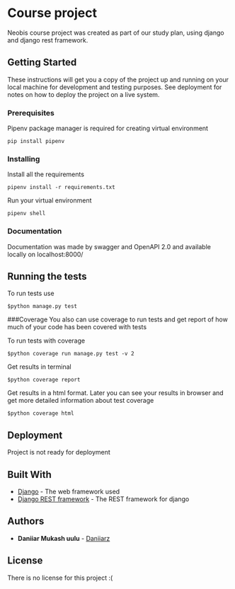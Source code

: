 # Course project

Neobis course project was created as part of our study plan, using django and django rest framework.

## Getting Started

These instructions will get you a copy of the project up and running on your local machine for development and testing purposes. See deployment for notes on how to deploy the project on a live system.

### Prerequisites

Pipenv package manager is required for creating virtual environment
```
pip install pipenv
```

### Installing

Install all the requirements

```
pipenv install -r requirements.txt
```

Run your virtual environment
```
pipenv shell
```
### Documentation

Documentation was made by swagger and OpenAPI 2.0 and available locally on localhost:8000/

## Running the tests

To run tests use

```
$python manage.py test 
```
###Coverage
You also can use coverage to run tests and get report of how much of your code 
has been covered with tests

To run tests with coverage
```
$python coverage run manage.py test -v 2
```
Get results in terminal
```
$python coverage report 
```
Get results in a html format. Later you can see your results in browser and get more detailed 
information about test coverage
```
$python coverage html
```
## Deployment

Project is not ready for deployment

## Built With

* [Django](https://www.djangoproject.com/) - The web framework used
* [Django REST framework](https://www.django-rest-framework.org/) - The REST framework for django 


## Authors

* **Daniiar Mukash uulu**  - [Daniiarz](https://github.com/Daniiarz)

## License

There is no license for this project :(


